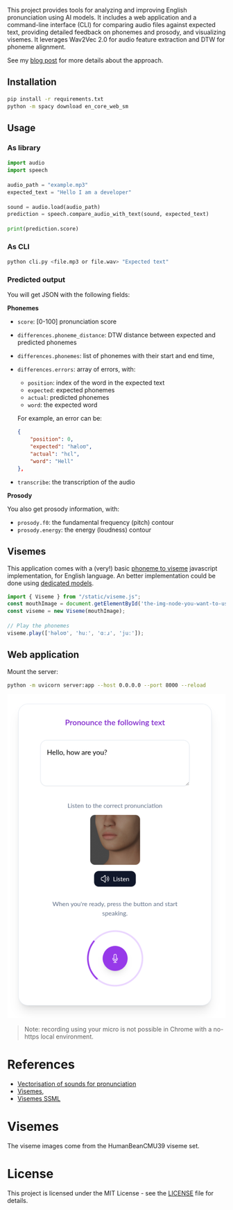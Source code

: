 This project provides tools for analyzing and improving English pronunciation using AI models. It includes a web application and a command-line interface (CLI) for comparing audio files against expected text, providing detailed feedback on phonemes and prosody, and visualizing visemes. It leverages Wav2Vec 2.0 for audio feature extraction and DTW for phoneme alignment.

See my [blog post](https://blog.lepine.pro/en/ai-wav2vec-pronunciation-vectorization/) for more details about the approach.

## Installation

```bash
pip install -r requirements.txt
python -m spacy download en_core_web_sm
```

## Usage

### As library

```python
import audio
import speech

audio_path = "example.mp3"
expected_text = "Hello I am a developer"

sound = audio.load(audio_path)
prediction = speech.compare_audio_with_text(sound, expected_text)

print(prediction.score)
```

### As CLI

```bash
python cli.py <file.mp3 or file.wav> "Expected text"
```

### Predicted output

You will get JSON with the following fields:

**Phonemes**

+ `score`: [0-100] pronunciation score
+ `differences.phoneme_distance`: DTW distance between expected and predicted phonemes
+ `differences.phonemes`: list of phonemes with their start and end time,
+ `differences.errors`: array of errors, with:
  - `position`: index of the word in the expected text
  - `expected`: expected phonemes
  - `actual`: predicted phonemes
  - `word`: the expected word

  For example, an error can be:
  ```json
  {
      "position": 0,
      "expected": "hæloʊ",
      "actual": "hɛl",
      "word": "Hell"
  },
  ```
+ `transcribe`: the transcription of the audio

**Prosody**

You also get prosody information, with:

+ `prosody.f0`: the fundamental frequency (pitch) contour
+ `prosody.energy`: the energy (loudness) contour

## Visemes 

This application comes with a (very!) basic [phoneme to viseme](static/viseme.js) javascript implementation, for English language. An better implementation could be done using [dedicated models](https://github.com/Magicboomliu/Viseme-Classification).


```javascript
import { Viseme } from "/static/viseme.js";
const mouthImage = document.getElementById('the-img-node-you-want-to-use');
const viseme = new Viseme(mouthImage);

// Play the phonemes
viseme.play(['həloʊ', 'huː', 'ɑːɹ', 'juː']);
``` 

## Web application

Mount the server:

```bash
python -m uvicorn server:app --host 0.0.0.0 --port 8000 --reload
```

![Web application screenshot](./docs/open-pronounce-preview.png)

> Note: recording using your micro is not possible in Chrome with a no-https local environment.

# References

- [Vectorisation of sounds for pronunciation](https://blog.lepine.pro/en/ai-wav2vec-pronunciation-vectorization/)
- [Visemes](https://learn.microsoft.com/fr-fr/azure/ai-services/speech-service/how-to-speech-synthesis-viseme?tabs=visemeid&pivots=programming-language-csharp), 
- [Visemes SSML](https://learn.microsoft.com/fr-fr/azure/ai-services/speech-service/speech-ssml-phonetic-sets)

# Visemes

The viseme images come from the HumanBeanCMU39 viseme set.

# License

This project is licensed under the MIT License - see the [LICENSE](LICENSE) file for details.